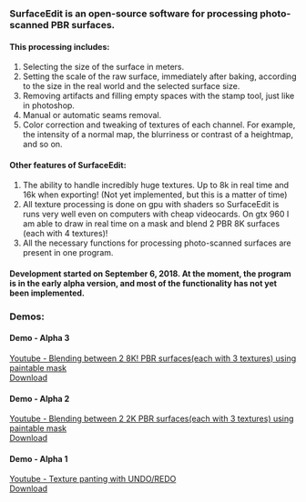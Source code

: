 ### SurfaceEdit is an open-source software for processing photo-scanned PBR surfaces.  
#### This processing includes:  
1. Selecting the size of the surface in meters.  
1. Setting the scale of the raw surface, immediately after baking, according to the size in the real world and the selected surface size.  
1. Removing artifacts and filling empty spaces with the stamp tool, just like in photoshop.  
1. Manual or automatic seams removal.  
1. Color correction and tweaking of textures of each channel. For example, the intensity of a normal map, the blurriness or contrast of a heightmap, and so on.  

#### Other features of SurfaceEdit:  
1. The ability to handle incredibly huge textures. Up to 8k in real time and 16k when exporting! (Not yet implemented, but this is a matter of time)  
1. All texture processing is done on gpu with shaders so SurfaceEdit is runs very well even on computers with cheap videocards. On gtx 960 I am able to draw in real time on a mask and blend 2 PBR 8K surfaces (each with 4 textures)!  
1. All the necessary functions for processing photo-scanned surfaces are present in one program.  


#### Development started on September 6, 2018. At the moment, the program is in the early alpha version, and most of the functionality has not yet been implemented.  

### Demos: 

#### Demo - Alpha 3  
[Youtube - Blending between 2 8K! PBR surfaces(each with 3 textures) using paintable mask ](https://www.youtube.com/watch?v=cMtayP6I3_0)  
[Download](https://github.com/grenqa/SurfaceEdit/releases/tag/Alpha-3)
#### Demo - Alpha 2  
[Youtube - Blending between 2 2K PBR surfaces(each with 3 textures) using paintable mask](https://www.youtube.com/watch?v=2CBqoBdKA2o)   
[Download](https://github.com/grenqa/SurfaceEdit/releases/tag/Alpha-2)
#### Demo - Alpha 1  
[Youtube - Texture panting with UNDO/REDO](https://www.youtube.com/watch?v=AlqMkDNpghc)  
[Download](https://github.com/grenqa/SurfaceEdit/releases/tag/Alpha-1)
